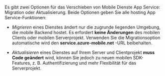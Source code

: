 Es gibt zwei Optionen für das Verschieben von Mobile Dienste App Service: Migration oder Aktualisierung. Beide Optionen geben Sie alle hosting App Service-Funktionen:

- *Migrieren* eines Dienstes ändert nur die zugrunde liegenden Umgebung, die mobile Backend hostet. Es erfordert **keine Änderungen** des mobilen Clients oder mobilen Serverprojekt. Verwenden Sie die Migrationsoption automatische wird den **service.azure-mobile.net** -URL beibehalten. 

- *Aktualisieren* eines Dienstes auf Ihrem Server und Clientprojekt **muss Code geändert** wird, können Sie jedoch zu neuen mobilen SDK-Features, z. B. Authentifizierung und mehr Flexibilität für das Serverprojekt. 
